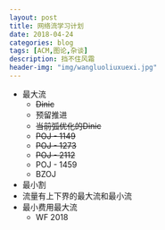 ```yaml
---
layout: post
title: 网络流学习计划
date: 2018-04-24
categories: blog
tags: [ACM,图论,杂谈]
description: 挡不住风霜
header-img: "img/wangluoliuxuexi.jpg"
---
```


- 最大流
  - ~~Dinic~~
  - 预留推进
  - ~~当前弧优化的Dinic~~
  - ~~POJ - 1149~~
  - ~~POJ - 1273~~
  - ~~POJ - 2112~~
  - POJ - 1459
  - BZOJ
- 最小割
- 流量有上下界的最大流和最小流
- 最小费用最大流
  - WF 2018 
